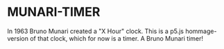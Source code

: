 # MUNARI-TIMER
In 1963 Bruno Munari created a "X Hour" clock. This is a p5.js hommage-version of that clock, which for now is a timer. A Bruno Munari timer!
